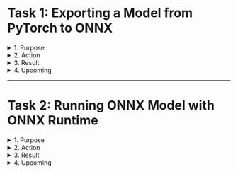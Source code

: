 # Task 1: Exporting a Model from PyTorch to ONNX

<details>
  <summary>1. Purpose</summary>
  Hướng dẫn cách xuất một mô hình PyTorch sang định dạng ONNX để sử dụng với ONNX Runtime.
</details>

<details>
  <summary>2. Action</summary>
  
  - Tải mô hình PyTorch có sẵn hoặc tự tạo một mô hình đơn giản.
  - Dùng `torch.onnx.export` để chuyển đổi mô hình sang định dạng ONNX.
  - Lưu mô hình ONNX.

  **Hình minh họa:**  
  ![Mô hình PyTorch](Export%20a%20PyTorch%20model%20to%20ONNX/pic.jpg)
</details>

<details>
  <summary>3. Result</summary>
  - Mô hình PyTorch đã được chuyển đổi thành `model.onnx`.
  - Kiểm tra lại mô hình bằng cách sử dụng `onnx.checker`.
</details>

<details>
  <summary>4. Upcoming</summary>
  - Kiểm tra mô hình ONNX với ONNX Runtime.
  - So sánh tốc độ suy luận giữa PyTorch và ONNX Runtime.
</details>

---

# Task 2: Running ONNX Model with ONNX Runtime

<details>
  <summary>1. Purpose</summary>
  Hướng dẫn cách chạy mô hình ONNX bằng ONNX Runtime để tối ưu hóa hiệu suất suy luận.
</details>

<details>
  <summary>2. Action</summary>

  - Cài đặt `onnxruntime`.
  - Load mô hình ONNX và chạy suy luận.
  - So sánh kết quả với mô hình PyTorch.

  **Hình minh họa:**  
  ![Ảnh gốc](optional%20Exporting%20a%20Model%20from%20PyTorch%20to%20ONNX%20and%20Running%20it%20using%20ONNX%20Runtime/cat_resized.jpg)  
  ![Ảnh sau khi xử lý với ONNX Runtime](optional%20Exporting%20a%20Model%20from%20PyTorch%20to%20ONNX%20and%20Running%20it%20using%20ONNX%20Runtime/cat_superres_with_ort.jpg)

</details>

<details>
  <summary>3. Result</summary>
  - Mô hình ONNX chạy thành công với ONNX Runtime.
  - Hiệu suất suy luận nhanh hơn so với PyTorch.
</details>

<details>
  <summary>4. Upcoming</summary>
  - Benchmark mô hình ONNX so với các phương pháp khác.
  - Triển khai trên các nền tảng nhúng hoặc đám mây.
</details>

